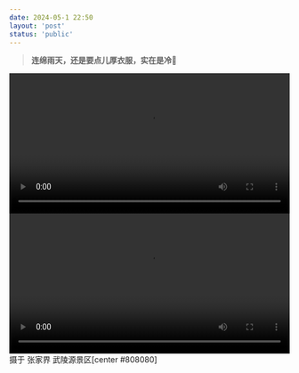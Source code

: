 ```yaml
---
date: 2024-05-1 22:50
layout: 'post'
status: 'public'
---
```


> **连绵雨天，还是要点儿厚衣服，实在是冷🥶**

<video width="100%" controls="controls" border=0><source src="https://inz.oss-cn-beijing.aliyuncs.com/Videos/%E6%B8%B8%E7%8E%A9/%E6%9C%89%E9%A3%8E%E5%B1%B1%E8%B0%B7.MOV"></video>
<video width="100%" controls="controls" border=0><source src="https://inz.oss-cn-beijing.aliyuncs.com/Videos/%E6%B8%B8%E7%8E%A9/%E7%A9%BA%E4%B8%AD%E7%94%B0%E5%9B%AD.MOV"></video>
摄于 张家界 武陵源景区[center #808080]
